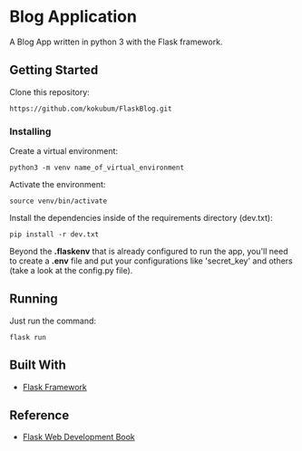 # Blog Application

A Blog App written in python 3 with the Flask framework.

## Getting Started

Clone this repository:

```
https://github.com/kokubum/FlaskBlog.git
```
### Installing

Create a virtual environment:

```
python3 -m venv name_of_virtual_environment
```
Activate the environment:

```
source venv/bin/activate
```

Install the dependencies inside of the requirements directory (dev.txt):

```
pip install -r dev.txt
```
Beyond the **.flaskenv** that is already configured to run the app, you'll need to create a **.env** file and put your configurations like 'secret_key' and others (take a look at the config.py file).

## Running

Just run the command:
```
flask run
```

## Built With

* [Flask Framework](https://flask.palletsprojects.com/en/1.1.x/)

## Reference

 * [Flask Web Development Book](https://flaskbook.com/#)



